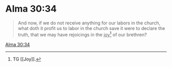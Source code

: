 # Alma 30:34

> And now, if we do not receive anything for our labors in the church, what doth it profit us to labor in the church save it were to declare the truth, that we may have rejoicings in the <u>joy</u>[^a] of our brethren?

[Alma 30:34](https://www.churchofjesuschrist.org/study/scriptures/bofm/alma/30?lang=eng&id=p34#p34)


[^a]: TG [[Joy]].
